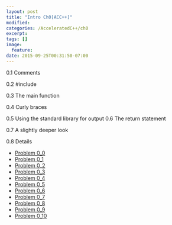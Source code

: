 ```yaml
---
layout: post
title: "Intro Ch0[ACC++]"
modified:
categories: /AcceleratedC++/ch0
excerpt:
tags: []
image:
  feature:
date: 2015-09-25T00:31:50-07:00
---
```


0.1 Comments

0.2 #include

0.3 The main function

0.4 Curly braces

0.5 Using the standard library for output 0.6 The return statement

0.7 A slightly deeper look

0.8 Details

- [Problem 0_0](/acceleratedc++/ch0/problem-0_0)
- [Problem 0_1](/acceleratedc++/ch0/problem-0_1)
- [Problem 0_2](/acceleratedc++/ch0/problem-0_2)
- [Problem 0_3](/acceleratedc++/ch0/problem-0_3)
- [Problem 0_4](/acceleratedc++/ch0/problem-0_4)
- [Problem 0_5](/acceleratedc++/ch0/problem-0_5)
- [Problem 0_6](/acceleratedc++/ch0/problem-0_6)
- [Problem 0_7](/acceleratedc++/ch0/problem-0_7)
- [Problem 0_8](/acceleratedc++/ch0/problem-0_8)
- [Problem 0_9](/acceleratedc++/ch0/problem-0_9)
- [Problem 0_10](/acceleratedc++/ch0/problem-0_10)